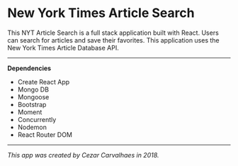 # New York Times Article Search

This NYT Article Search is a full stack application built with React. Users can search for articles and save their favorites.
This application uses the New York Times Article Database API. 

---
**Dependencies**
- Create React App
- Mongo DB
- Mongoose
- Bootstrap
- Moment
- Concurrently
- Nodemon
- React Router DOM

---

*This app was created by Cezar Carvalhaes in 2018.*
